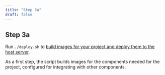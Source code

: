 ```yaml
---
title: "Step 3a"
draft: false
---
```

<!--
SPDX-FileCopyrightText: 2022 Wilfred Nicoll <xyzroller@rollyourown.xyz>
SPDX-License-Identifier: CC-BY-SA-4.0
-->

## Step 3a

Run `./deploy.sh` to [build images for your project and deploy them to the host server](/rollyourown/how_to_use/deploy/#running-the-automation-scripts).

As a first step, the script builds images for the components needed for the project, configured for integrating with other components.
